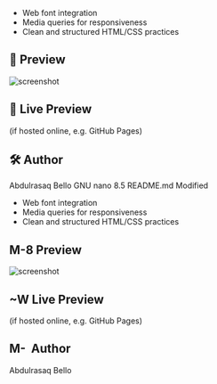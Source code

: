 - Web font integration
- Media queries for responsiveness
- Clean and structured HTML/CSS practices

## 📸 Preview
![screenshot](images/screenshot.png)

## 🔗 Live Preview
(if hosted online, e.g. GitHub Pages)

## 🛠️ Author
Abdulrasaq Bello  GNU nano 8.5                       README.md                        Modified
- Web font integration
- Media queries for responsiveness
- Clean and structured HTML/CSS practices

##  M-8 Preview
![screenshot](images/screenshot.png)

##  ~W Live Preview
(if hosted online, e.g. GitHub Pages)

##  M- ️ Author
Abdulrasaq Bello







